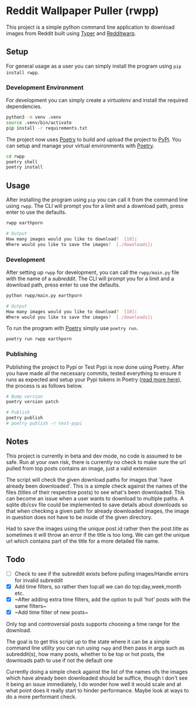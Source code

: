 # Reddit Wallpaper Puller (rwpp)

This project is a simple python command line application to download images from Reddit built using [Typer](https://typer.tiangolo.com) and [Redditwarp](https://redditwarp.readthedocs.io).

## Setup

For general usage as a user you can simply install the program using `pip install rwpp`.

### Development Environment

For development you can simply create a _virtualenv_ and install the required dependencies.

```bash
python3 -m venv .venv
source .venv/bin/activate
pip install -r requirements.txt
```

The project now uses [Poetry](https://python-poetry.org/docs/) to build and upload the project to [PyPi](https://pypi.org/).
You can setup and manage your virtual environments with [Poetry](https://python-poetry.org/docs/).

```bash
cd rwpp
poetry shell
poetry install

```

## Usage

After installing the program using `pip` you can call it from the command line using `rwpp`.
The CLI will prompt you for a limit and a download path, press enter to use the defaults.

```bash
rwpp earthporn

# Output
How many images would you like to download?  [10]:
Where would you like to save the images?  [./downloads]:
```


### Development

After setting up `rwpp` for development, you can call the `rwpp/main.py` file with the name of a _subreddit_.
The CLI will prompt you for a limit and a download path, press enter to use the defaults.

```bash
python rwpp/main.py earthporn

# Output
How many images would you like to download?  [10]:
Where would you like to save the images?  [./downloads]:
```

To run the program with [Poetry](https://python-poetry.org/docs/) simply use `poetry run`.

```bash
poetry run rwpp earthporn
```


### Publishing

Publishing the project to Pypi or Test Pypi is now done using Poetry. After you have made all the necessary commits, tested everything to ensure it runs as expected and setup your Pypi tokens in Poetry ([read more here](https://stackoverflow.com/questions/68882603/using-python-poetry-to-publish-to-test-pypi-org)), the process is as follows below.

```bash
# Bump version
poetry version patch

# Publish
poetry publish
# poetry publish -r test-pypi
```

## Notes

This project is currently in beta and dev mode, no code is assumed to be safe.
Run at your own risk, there is currently no check to make sure the url pulled from top posts contains an image, just a valid extension

The script will check the given download paths for images that 'have already been downloaded'. This is a simple check against the names of the files (titles of their respective posts) to see what's been downloaded. This can become an issue when a user wants to download to multiple paths.
A sqlite db/csv file could be implemented to save details about downloads so that when checking a given path for already downloaded images, the image in question does not have to be inside of the given directory.

Had to save the images using the unique post.id rather then the post.title as sometimes it will throw an error if the title is too long.
We can get the unique url which contains part of the title for a more detailed file name.

## Todo

- [ ] Check to see if the subreddit exists before pulling images/Handle errors for invalid subreddit
- [x] Add time filters, so rather then top:all we can do top:day,week,month etc.
- [x] ~After adding extra time filters, add the option to pull 'hot' posts with the same filters~
- [x] ~Add time filter of new posts~

Only top and controversial posts supports choosing a time range for the download.

The goal is to get this script up to the state where it can be a simple command line utility you can run using `rwpp` and then pass in args such as subreddit(s), how many posts, whether to be top or hot posts, the downloads path to use if not the default one

Currently doing a simple check against the list of the names ofs the images which have already been downloaded should be suffice, though I don't see it being an issue immediately, I do wonder how well it would scale and at what point does it really start to hinder performance. Maybe look at ways to do a more performant check.
